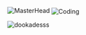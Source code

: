 ![MasterHead](https://media.discordapp.net/attachments/970211181958660127/1011036584436564009/git_banner.png?width=1331&height=393)
<img align="center" alt="Coding" src="https://media.discordapp.net/attachments/970211181958660127/1011044883408105594/Untitled2.png?width=1331&height=393">

<p align="left"> <img src="https://komarev.com/ghpvc/?username=dookadesss&label=Profile%20views&color=0e75b6&style=flat" alt="dookadesss" /> </p>






